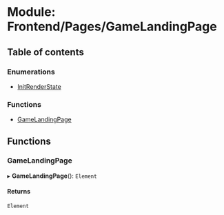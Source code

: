 # Module: Frontend/Pages/GameLandingPage

## Table of contents

### Enumerations

- [InitRenderState](../enums/Frontend_Pages_GameLandingPage.InitRenderState.md)

### Functions

- [GameLandingPage](Frontend_Pages_GameLandingPage.md#gamelandingpage)

## Functions

### GameLandingPage

▸ **GameLandingPage**(): `Element`

#### Returns

`Element`
